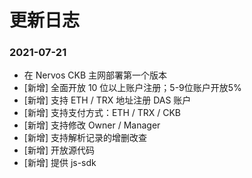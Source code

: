 # 更新日志

### 2021-07-21

* 在 Nervos CKB 主网部署第一个版本
* [新增] 全面开放 10 位以上账户注册；5-9位账户开放5%
* [新增] 支持 ETH / TRX 地址注册 DAS 账户
* [新增] 支持支付方式：ETH / TRX / CKB
* [新增] 支持修改 Owner / Manager
* [新增] 支持解析记录的增删改查
* [新增] 开放源代码
* [新增] 提供 js-sdk

